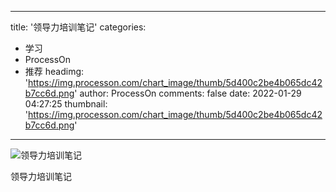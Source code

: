 
---
title: '领导力培训笔记'
categories: 
 - 学习
 - ProcessOn
 - 推荐
headimg: 'https://img.processon.com/chart_image/thumb/5d400c2be4b065dc42b7cc6d.png'
author: ProcessOn
comments: false
date: 2022-01-29 04:27:25
thumbnail: 'https://img.processon.com/chart_image/thumb/5d400c2be4b065dc42b7cc6d.png'
---

<div>   
<img class="thumb" alt="领导力培训笔记" src="https://img.processon.com/chart_image/thumb/5d400c2be4b065dc42b7cc6d.png" referrerpolicy="no-referrer">
<p>领导力培训笔记</p>  
</div>
            